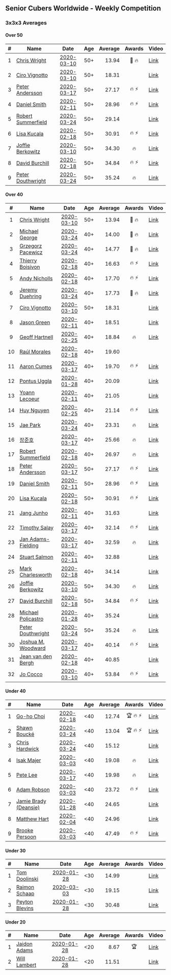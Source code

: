## Senior Cubers Worldwide - Weekly Competition
### 3x3x3 Averages

#### Over 50

| # | Name | Date | Age | Average | Awards | Video |
| :--: | -- | :--: | :--: | --: | :--: | -- |
| 1 | [Chris Wright](../persons/chris_wright.md) | [2020-03-10](2020-03-10.md) | 50+ | 13.94 | 🥇 🔥 | [Link](https://www.facebook.com/events/164742401163863/permalink/166336147671155/) |
| 2 | [Ciro Vignotto](../persons/ciro_vignotto.md) | [2020-03-10](2020-03-10.md) | 50+ | 18.31 |  | [Link](https://www.facebook.com/events/164742401163863/permalink/165962107708559/) |
| 3 | [Peter Andersson](../persons/peter_andersson.md) | [2020-03-17](2020-03-17.md) | 50+ | 27.17 | 🔥 ⚡ | [Link](https://www.facebook.com/events/280686576235146/permalink/282193822751088/) |
| 4 | [Daniel Smith](../persons/daniel_smith.md) | [2020-02-11](2020-02-11.md) | 50+ | 28.96 | 🔥 ⚡ | [Link](https://www.facebook.com/events/616423959107229/permalink/618093752273583/) |
| 5 | [Robert Summerfield](../persons/robert_summerfield.md) | [2020-03-24](2020-03-24.md) | 50+ | 29.14 |  | [Link](https://www.facebook.com/events/524456301543611/permalink/526813221307919/) |
| 6 | [Lisa Kucala](../persons/lisa_kucala.md) | [2020-02-18](2020-02-18.md) | 50+ | 30.91 | 🔥 ⚡ | [Link](https://www.facebook.com/events/2558750947697073/permalink/2561750364063798/) |
| 7 | [Joffie Berkowitz](../persons/joffie_berkowitz.md) | [2020-03-10](2020-03-10.md) | 50+ | 34.30 | 🔥 | [Link](https://www.facebook.com/events/164742401163863/permalink/167793530858750/) |
| 8 | [David Burchill](../persons/david_burchill.md) | [2020-02-18](2020-02-18.md) | 50+ | 34.84 | 🔥 ⚡ | [Link](https://www.facebook.com/events/2558750947697073/permalink/2563602730545228/) |
| 9 | [Peter Douthwright](../persons/peter_douthwright.md) | [2020-03-24](2020-03-24.md) | 50+ | 35.24 | 🔥 | [Link](https://www.facebook.com/events/524456301543611/permalink/526144678041440/) |

#### Over 40

| # | Name | Date | Age | Average | Awards | Video |
| :--: | -- | :--: | :--: | --: | :--: | -- |
| 1 | [Chris Wright](../persons/chris_wright.md) | [2020-03-10](2020-03-10.md) | 50+ | 13.94 | 🥇 🔥 | [Link](https://www.facebook.com/events/164742401163863/permalink/166336147671155/) |
| 2 | [Michael George](../persons/michael_george.md) | [2020-03-24](2020-03-24.md) | 40+ | 14.00 | 🥇 🔥 | [Link](https://www.facebook.com/events/524456301543611/permalink/524545134868061/) |
| 3 | [Grzegorz Pacewicz](../persons/grzegorz_pacewicz.md) | [2020-03-24](2020-03-24.md) | 40+ | 14.77 | 🥈 🔥 | [Link](https://www.facebook.com/events/524456301543611/permalink/527399597915948/) |
| 4 | [Thierry Boisivon](../persons/thierry_boisivon.md) | [2020-02-18](2020-02-18.md) | 40+ | 16.63 | 🔥 ⚡ | [Link](https://www.facebook.com/events/2558750947697073/permalink/2561495007422667/) |
| 5 | [Andy Nicholls](../persons/andy_nicholls.md) | [2020-02-18](2020-02-18.md) | 40+ | 17.70 | 🔥 ⚡ | [Link](https://www.facebook.com/events/2558750947697073/permalink/2559165057655662/) |
| 6 | [Jeremy Duehring](../persons/jeremy_duehring.md) | [2020-03-24](2020-03-24.md) | 40+ | 17.73 | 🥉 🔥 | [Link](https://www.facebook.com/events/524456301543611/permalink/527926641196577/) |
| 7 | [Ciro Vignotto](../persons/ciro_vignotto.md) | [2020-03-10](2020-03-10.md) | 50+ | 18.31 |  | [Link](https://www.facebook.com/events/164742401163863/permalink/165962107708559/) |
| 8 | [Jason Green](../persons/jason_green.md) | [2020-02-11](2020-02-11.md) | 40+ | 18.51 |  | [Link](https://www.facebook.com/events/616423959107229/permalink/621424961940462/) |
| 9 | [Geoff Hartnell](../persons/geoff_hartnell.md) | [2020-02-25](2020-02-25.md) | 40+ | 18.84 | 🔥 | [Link](https://www.facebook.com/events/196320811461109/permalink/199805584445965/) |
| 10 | [Raúl Morales](../persons/raul_morales.md) | [2020-02-18](2020-02-18.md) | 40+ | 19.60 |  | |
| 11 | [Aaron Cumes](../persons/aaron_cumes.md) | [2020-03-17](2020-03-17.md) | 40+ | 19.70 | 🔥 ⚡ | [Link](https://www.facebook.com/events/280686576235146/permalink/281995872770883/) |
| 12 | [Pontus Uggla](../persons/pontus_uggla.md) | [2020-01-28](2020-01-28.md) | 40+ | 20.09 |  | [Link](https://www.facebook.com/pontusuggla/videos/10156642116836576/) |
| 13 | [Yoann Lecoeur](../persons/yoann_lecoeur.md) | [2020-02-11](2020-02-11.md) | 40+ | 21.05 |  | [Link](https://www.facebook.com/events/616423959107229/permalink/616850075731284/) |
| 14 | [Huy Nguyen](../persons/huy_nguyen.md) | [2020-02-25](2020-02-25.md) | 40+ | 21.14 | 🔥 ⚡ | [Link](https://www.facebook.com/events/196320811461109/permalink/196924671400723/) |
| 15 | [Jae Park](../persons/jae_park.md) | [2020-03-24](2020-03-24.md) | 40+ | 23.31 | 🔥 | [Link](https://www.facebook.com/events/524456301543611/permalink/527707584551816/) |
| 16 | [장준호](../persons/장준호.md) | [2020-03-17](2020-03-17.md) | 40+ | 25.66 | 🔥 | [Link](https://www.facebook.com/events/280686576235146/permalink/281744432796027/) |
| 17 | [Robert Summerfield](../persons/robert_summerfield.md) | [2020-02-18](2020-02-18.md) | 40+ | 26.97 | 🔥 | [Link](https://www.facebook.com/events/2558750947697073/permalink/2559037207668447/) |
| 18 | [Peter Andersson](../persons/peter_andersson.md) | [2020-03-17](2020-03-17.md) | 50+ | 27.17 | 🔥 ⚡ | [Link](https://www.facebook.com/events/280686576235146/permalink/282193822751088/) |
| 19 | [Daniel Smith](../persons/daniel_smith.md) | [2020-02-11](2020-02-11.md) | 50+ | 28.96 | 🔥 ⚡ | [Link](https://www.facebook.com/events/616423959107229/permalink/618093752273583/) |
| 20 | [Lisa Kucala](../persons/lisa_kucala.md) | [2020-02-18](2020-02-18.md) | 50+ | 30.91 | 🔥 ⚡ | [Link](https://www.facebook.com/events/2558750947697073/permalink/2561750364063798/) |
| 21 | [Jang Junho](../persons/jang_junho.md) | [2020-02-11](2020-02-11.md) | 40+ | 31.63 |  | [Link](https://www.facebook.com/events/616423959107229/permalink/618758058873819/) |
| 22 | [Timothy Salay](../persons/timothy_salay.md) | [2020-03-17](2020-03-17.md) | 40+ | 32.14 | 🔥 ⚡ | [Link](https://www.facebook.com/events/280686576235146/permalink/282751479361989/) |
| 23 | [Jan Adams-Fielding](../persons/jan_adams-fielding.md) | [2020-03-17](2020-03-17.md) | 40+ | 32.59 | 🔥 | [Link](https://www.facebook.com/events/280686576235146/permalink/284893272481143/) |
| 24 | [Stuart Salmon](../persons/stuart_salmon.md) | [2020-02-11](2020-02-11.md) | 40+ | 32.88 |  | [Link](https://www.facebook.com/events/616423959107229/permalink/621286958620929/) |
| 25 | [Mark Charlesworth](../persons/mark_charlesworth.md) | [2020-02-18](2020-02-18.md) | 40+ | 34.14 |  | [Link](https://www.facebook.com/events/2558750947697073/permalink/2562987523940082/) |
| 26 | [Joffie Berkowitz](../persons/joffie_berkowitz.md) | [2020-03-10](2020-03-10.md) | 50+ | 34.30 | 🔥 | [Link](https://www.facebook.com/events/164742401163863/permalink/167793530858750/) |
| 27 | [David Burchill](../persons/david_burchill.md) | [2020-02-18](2020-02-18.md) | 50+ | 34.84 | 🔥 ⚡ | [Link](https://www.facebook.com/events/2558750947697073/permalink/2563602730545228/) |
| 28 | [Michael Policastro](../persons/michael_policastro.md) | [2020-01-28](2020-01-28.md) | 40+ | 35.24 |  | [Link](https://www.facebook.com/100008831955388/videos/2261201300850913/) |
| | [Peter Douthwright](../persons/peter_douthwright.md) | [2020-03-24](2020-03-24.md) | 50+ | 35.24 | 🔥 | [Link](https://www.facebook.com/events/524456301543611/permalink/526144678041440/) |
| 30 | [Joshua M. Woodward](../persons/joshua_m._woodward.md) | [2020-03-17](2020-03-17.md) | 40+ | 40.14 | 🔥 ⚡ | [Link](https://www.facebook.com/events/280686576235146/permalink/281264172844053/) |
| 31 | [Jean van den Bergh](../persons/jean_van_den_bergh.md) | [2020-02-18](2020-02-18.md) | 40+ | 40.85 |  | [Link](https://www.facebook.com/events/2558750947697073/permalink/2564174693821365/) |
| 32 | [Jo Cocco](../persons/jo_cocco.md) | [2020-03-10](2020-03-10.md) | 40+ | 53.84 | 🔥 ⚡ | [Link](https://www.facebook.com/events/164742401163863/permalink/168022254169211/) |

#### Under 40

| # | Name | Date | Age | Average | Awards | Video |
| :--: | -- | :--: | :--: | --: | :--: | -- |
| 1 | [Go-ho Choi](../persons/go-ho_choi.md) | [2020-02-18](2020-02-18.md) | <40 | 12.74 | 🏆 🔥 ⚡ | [Link](https://www.facebook.com/events/1618332754973681/permalink/1618631721610451/) |
| 2 | [Shawn Boucké](../persons/shawn_boucke.md) | [2020-03-24](2020-03-24.md) | <40 | 13.04 | 🏆 🔥 ⚡ | [Link](https://www.facebook.com/events/524456301543611/permalink/525838088072099/) |
| 3 | [Chris Hardwick](../persons/chris_hardwick.md) | [2020-03-24](2020-03-24.md) | <40 | 15.12 |  | [Link](https://www.facebook.com/events/524456301543611/permalink/527974491191792/) |
| 4 | [Isak Majer](../persons/isak_majer.md) | [2020-03-03](2020-03-03.md) | <40 | 19.08 | 🔥 | [Link](https://www.facebook.com/events/241721610185997/permalink/244931956531629/) |
| 5 | [Pete Lee](../persons/pete_lee.md) | [2020-03-17](2020-03-17.md) | <40 | 19.98 | 🔥 | [Link](https://www.facebook.com/events/280686576235146/permalink/283408659296271/) |
| 6 | [Adam Robson](../persons/adam_robson.md) | [2020-03-03](2020-03-03.md) | <40 | 23.72 | 🔥 ⚡ | [Link](https://www.facebook.com/events/241721610185997/permalink/244428349915323/) |
| 7 | [Jamie Brady (Deansie)](../persons/jamie_brady.md) | [2020-01-28](2020-01-28.md) | <40 | 24.65 |  | [Link](https://www.facebook.com/Magnacube.askme/videos/1047021635647834/) |
| 8 | [Matthew Hart](../persons/matthew_hart.md) | [2020-02-04](2020-02-04.md) | <40 | 24.96 |  | [Link](https://www.facebook.com/bazosoft/videos/10221648844229649/) |
| 9 | [Brooke Persoon](../persons/brooke_persoon.md) | [2020-03-03](2020-03-03.md) | <40 | 47.49 | 🔥 ⚡ | [Link](https://www.facebook.com/events/241721610185997/permalink/245749193116572/) |

#### Under 30

| # | Name | Date | Age | Average | Awards | Video |
| :--: | -- | :--: | :--: | --: | :--: | -- |
| 1 | [Tom Doolinski](../persons/tom_doolinski.md) | [2020-01-28](2020-01-28.md) | <30 | 14.99 |  | [Link](https://www.facebook.com/tom.dooley.35175/videos/1479385075550710/) |
| 2 | [Raimon Schaap](../persons/raimon_schaap.md) | [2020-03-03](2020-03-03.md) | <30 | 19.15 |  | [Link](https://www.facebook.com/events/241721610185997/permalink/243001870057971/) |
| 3 | [Peyton Blevins](../persons/peyton_blevins.md) | [2020-01-28](2020-01-28.md) | <30 | 30.48 |  | [Link](https://www.facebook.com/TheNewProcess/videos/3093917170665620/) |

#### Under 20

| # | Name | Date | Age | Average | Awards | Video |
| :--: | -- | :--: | :--: | --: | :--: | -- |
| 1 | [Jaidon Adams](../persons/jaidon_adams.md) | [2020-01-28](2020-01-28.md) | <20 | 8.67 | 🏆 | [Link](https://www.facebook.com/jaidon.adams.1/videos/2562434104083122/) |
| 2 | [Will Lambert](../persons/will_lambert.md) | [2020-01-28](2020-01-28.md) | <20 | 11.51 |  | [Link](https://www.facebook.com/Willislwynlambert/videos/10221470476215884/) |


<!-- Global site tag (gtag.js) - Google Analytics -->
<script async src="https://www.googletagmanager.com/gtag/js?id=UA-86348435-3"></script>
<script>window.dataLayer = window.dataLayer || []; function gtag() {dataLayer.push(arguments);} gtag('js', new Date()); gtag('config', 'UA-86348435-3');</script>
